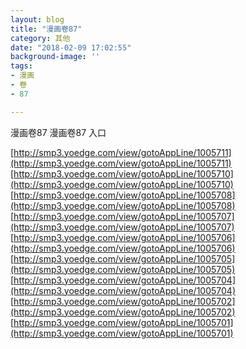 ```yaml
---
layout: blog
title: "漫画卷87"
category: 其他
date: "2018-02-09 17:02:55"
background-image: ''
tags:
- 漫画
- 卷
- 87

---
```

漫画卷87
漫画卷87
入口

[http://smp3.yoedge.com/view/gotoAppLine/1005711](http://smp3.yoedge.com/view/gotoAppLine/1005711)
[http://smp3.yoedge.com/view/gotoAppLine/1005710](http://smp3.yoedge.com/view/gotoAppLine/1005710)
[http://smp3.yoedge.com/view/gotoAppLine/1005708](http://smp3.yoedge.com/view/gotoAppLine/1005708)
[http://smp3.yoedge.com/view/gotoAppLine/1005707](http://smp3.yoedge.com/view/gotoAppLine/1005707)
[http://smp3.yoedge.com/view/gotoAppLine/1005706](http://smp3.yoedge.com/view/gotoAppLine/1005706)
[http://smp3.yoedge.com/view/gotoAppLine/1005705](http://smp3.yoedge.com/view/gotoAppLine/1005705)
[http://smp3.yoedge.com/view/gotoAppLine/1005704](http://smp3.yoedge.com/view/gotoAppLine/1005704)
[http://smp3.yoedge.com/view/gotoAppLine/1005702](http://smp3.yoedge.com/view/gotoAppLine/1005702)
[http://smp3.yoedge.com/view/gotoAppLine/1005701](http://smp3.yoedge.com/view/gotoAppLine/1005701)

        

